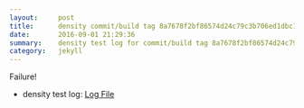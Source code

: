 ```yaml
---
layout:     post
title:      density commit/build tag 8a7678f2bf86574d24c79c3b706ed1dbc12d72c4
date:       2016-09-01 21:29:36
summary:    density test log for commit/build tag 8a7678f2bf86574d24c79c3b706ed1dbc12d72c4.
category:   jekyll
---
```


Failure!

- density test log: [Log File](http://s3-us-west-2.amazonaws.com/kraken-e2e-logs/testlet.kubeme.io/density/1/build-log.txt)

